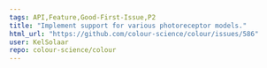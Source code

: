 ```yaml
---
tags: API,Feature,Good-First-Issue,P2
title: "Implement support for various photoreceptor models."
html_url: "https://github.com/colour-science/colour/issues/586"
user: KelSolaar
repo: colour-science/colour
---
```



